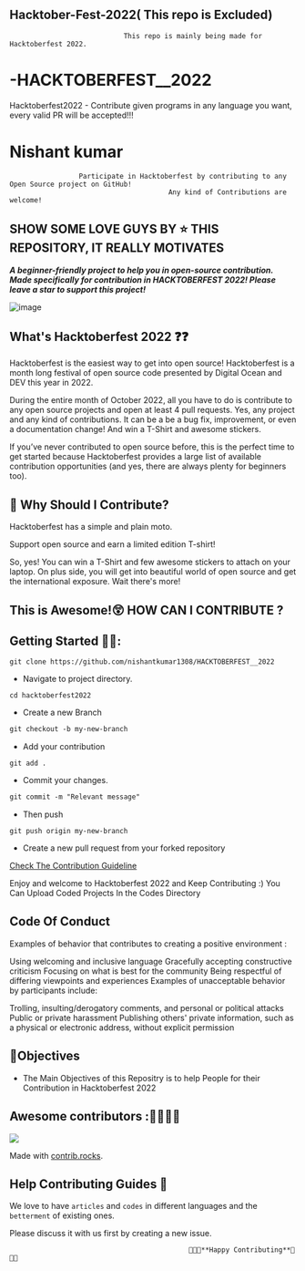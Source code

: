 ##                                        Hacktober-Fest-2022( This repo is Excluded)
                                This repo is mainly being made for Hacktoberfest 2022.

# -HACKTOBERFEST__2022
Hacktoberfest2022 - Contribute given programs in any language you want, every valid PR will be accepted!!!
# Nishant kumar


                     Participate in Hacktoberfest by contributing to any Open Source project on GitHub! 
                                           Any kind of Contributions are welcome!






## SHOW SOME LOVE GUYS BY ⭐️ THIS REPOSITORY, IT REALLY MOTIVATES

***A beginner-friendly project to help you in open-source contribution. Made specifically for contribution in HACKTOBERFEST 2022!  Please leave a star to support this project!***

![image](https://res.cloudinary.com/practicaldev/image/fetch/s--n6yDj0MN--/c_imagga_scale,f_auto,fl_progressive,h_420,q_auto,w_1000/https://dev-to-uploads.s3.amazonaws.com/uploads/articles/12t9r8j7n9ynxbdzhs5p.png)




##  What's Hacktoberfest 2022 ❓❓
Hacktoberfest is the easiest way to get into open source! Hacktoberfest is a month long festival of open source code presented by Digital Ocean and DEV this year in 2022.

During the entire month of October 2022, all you have to do is contribute to any open source projects and open at least 4 pull requests. Yes, any project and any kind of contributions. It can be a be a bug fix, improvement, or even a documentation change! And win a T-Shirt and awesome stickers.

If you’ve never contributed to open source before, this is the perfect time to get started because Hacktoberfest provides a large list of available contribution opportunities (and yes, there are always plenty for beginners too).

## 👕 Why Should I Contribute?
Hacktoberfest has a simple and plain moto.

Support open source and earn a limited edition T-shirt!

So, yes! You can win a T-Shirt and few awesome stickers to attach on your laptop. On plus side, you will get into beautiful world of open source and get the international exposure.
Wait there's more!

## This is Awesome!😲 HOW CAN I CONTRIBUTE ?


## Getting Started 🤩🤗:


```
git clone https://github.com/nishantkumar1308/HACKTOBERFEST__2022
```

- Navigate to project directory.

```
cd hacktoberfest2022
```

- Create a new Branch

```markdown
git checkout -b my-new-branch
```

- Add your contribution

```
git add .
```

- Commit your changes.

```markdown
git commit -m "Relevant message"
```

- Then push

```
git push origin my-new-branch
```

- Create a new pull request from your forked repository


[Check The Contribution Guideline]()

Enjoy and welcome to Hacktoberfest 2022 and Keep Contributing :)
You Can Upload Coded Projects In the Codes Directory

## Code Of Conduct
Examples of behavior that contributes to creating a positive environment :

Using welcoming and inclusive language
Gracefully accepting constructive criticism
Focusing on what is best for the community
Being respectful of differing viewpoints and experiences
Examples of unacceptable behavior by participants include:

Trolling, insulting/derogatory comments, and personal or political attacks
Public or private harassment
Publishing others' private information, such as a physical or electronic address, without explicit permission

## 🎯Objectives
- The Main Objectives of this Repositry is to help People for their Contribution in Hacktoberfest 2022
## Awesome contributors :🤩🤩🤩🤩

<a href="https://github.com/nishantkumar1308/HACKTOBERFEST__2022/graphs/contributors">
  <img src="https://contrib.rocks/image?repo=nishantkumar1308/HACKTOBERFEST__2022" />
</a>

Made with [contrib.rocks](https://contrib.rocks).

## Help Contributing Guides :crown:

We love to have `articles` and `codes` in different languages and the `betterment` of existing ones.

Please discuss it with us first by creating a new issue.

                                                🎊🎉🥳**Happy Contributing**🎊🎉🥳
